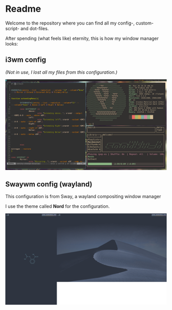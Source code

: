 
# Readme

Welcome to the repository where you can find all my config-, custom-script- and dot-files.

After spending (what feels like) eternity, this is how my window manager looks:

## i3wm config 

*(Not in use, I lost all my files from this configuration.)*

![Alt text](images/firstRice.png)

## Swaywm config (wayland)

This configuration is from Sway, a wayland compositing window manager

I use the theme called **Nord** for the configuration.

![Alternative text](images/sway-bg-screenshot.png)
